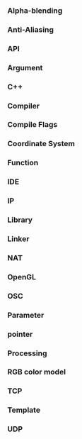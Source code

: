 ### Alpha-blending

### Anti-Aliasing

### API

### Argument

### C++

### Compiler

### Compile Flags

### Coordinate System

### Function

### IDE

### IP

### Library

### Linker

### NAT

### OpenGL

### OSC

### Parameter

### pointer

### Processing

### RGB color model

### TCP

### Template

### UDP